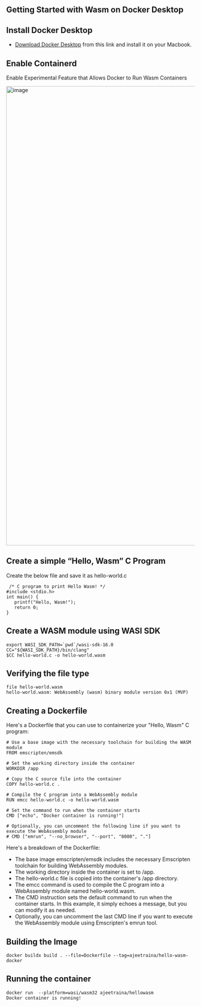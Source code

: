 ## Getting Started with Wasm on Docker Desktop

## Install Docker Desktop

- [Download Docker Desktop](https://www.docker.com/products/docker-desktop/) from this link and install it on your Macbook.


## Enable Containerd

Enable Experimental Feature that Allows Docker to Run Wasm Containers

<img width="1229" alt="image" src="https://github.com/collabnix/wasmlabs/assets/313480/e7d6fcf3-594a-4759-a220-6744fb53a60f">


## Create a simple “Hello, Wasm” C Program

Create the below file and save it as hello-world.c

```
 /* C program to print Hello Wasm! */
#include <stdio.h>
int main() {
   printf("Hello, Wasm!");
   return 0;
}
```

## Create a WASM module using WASI SDK

```
export WASI_SDK_PATH=`pwd`/wasi-sdk-16.0
CC="${WASI_SDK_PATH}/bin/clang"
$CC hello-world.c -o hello-world.wasm
```


## Verifying the file type

```
file hello-world.wasm 
hello-world.wasm: WebAssembly (wasm) binary module version 0x1 (MVP)
```

## Creating a Dockerfile

Here's a Dockerfile that you can use to containerize your "Hello, Wasm" C program:

```
# Use a base image with the necessary toolchain for building the WASM module
FROM emscripten/emsdk 

# Set the working directory inside the container
WORKDIR /app

# Copy the C source file into the container
COPY hello-world.c .

# Compile the C program into a WebAssembly module
RUN emcc hello-world.c -o hello-world.wasm

# Set the command to run when the container starts
CMD ["echo", "Docker container is running!"]

# Optionally, you can uncomment the following line if you want to execute the WebAssembly module
# CMD ["emrun", "--no_browser", "--port", "8080", "."]
```

Here's a breakdown of the Dockerfile:

- The base image emscripten/emsdk  includes the necessary Emscripten toolchain for building WebAssembly modules.
- The working directory inside the container is set to /app.
- The hello-world.c file is copied into the container's /app directory.
- The emcc command is used to compile the C program into a WebAssembly module named hello-world.wasm.
- The CMD instruction sets the default command to run when the container starts. In this example, it simply echoes a message, but you can modify it as needed.
- Optionally, you can uncomment the last CMD line if you want to execute the WebAssembly module using Emscripten's emrun tool.


## Building the Image

```
docker buildx build . --file=Dockerfile --tag=ajeetraina/hello-wasm-docker
```

## Running the container

```
docker run  --platform=wasi/wasm32 ajeetraina/hellowasm
Docker container is running!
```
